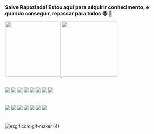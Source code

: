 ### Salve Rapaziada! Estou aqui para adquirir conhecimento, e quando conseguir, repassar para todos 😄 👋
 <div>
  <a href="https://github.com/MADS1974">
  <img height="180em" src="https://github-readme-stats.vercel.app/api?username=MADS1974&show_icons=true&theme=dark&include_all_commits=true&count_private=true"/>
  <img height="180em" src="https://github-readme-stats.vercel.app/api/top-langs/?username=MADS1974&layout=compact&langs_count=7&theme=dark"/>
</div>
<div style="display: inline_block"><br>

  <a href="https://github.com/MADS1974" target="_blank"><img src="https://img.shields.io/badge/JavaScript-323330?style=for-the-badge&logo=javascript&logoColor=F7DF1E" target="_blank"></a>
  <a href="https://github.com/MADS1974" target="_blank"><img src="https://img.shields.io/badge/HTML5-E34F26?style=for-the-badge&logo=html5&logoColor=white" target="_blank"></a>
  <a href="https://github.com/MADS1974" target="_blank"><img src="https://img.shields.io/badge/CSS-239120?&style=for-the-badge&logo=css3&logoColor=white" target="_blank"></a>
  <a href="https://github.com/MADS1974" target="_blank"><img src="https://img.shields.io/badge/Java-ED8B00?style=for-the-badge&logo=java&logoColor=white" target="_blank"></a>
  <a href="https://github.com/MADS1974" target="_blank"><img src="https://img.shields.io/badge/C%23-239120?style=for-the-badge&logo=c-sharp&logoColor=white" target="_blank"></a>
  <a href="https://github.com/MADS1974" target="_blank"><img src="https://img.shields.io/badge/C%2B%2B-00599C?style=for-the-badge&logo=c%2B%2B&logoColor=white" target="_blank"></a>
  <a href="https://github.com/MADS1974" target="_blank"><img src="https://img.shields.io/badge/.NET-5C2D91?style=for-the-badge&logo=.net&logoColor=white" target="_blank"></a>
  <a href="https://github.com/MADS1974" target="_blank"><img src="https://img.shields.io/badge/Microsoft_Azure-0089D6?style=for-the-badge&logo=microsoft-azure&logoColor=white" target="_blank"></a>

  
</div>
 
 #
 
<div>
  <a href="https://www.linkedin.com/in/mads1974/" target="_blank"><img src="https://img.shields.io/badge/-LinkedIn-%230077B5?style=for-the-badge&logo=linkedin&logoColor=white" target="_blank"></a> 
  <a href="https://discord.com/channels/327861810768117763/743514261774663794" target="_blank"><img src="https://img.shields.io/badge/Discord-7289DA?style=for-the-badge&logo=discord&logoColor=white" target="_blank"></a> 
 	<a href="mailto:deejaykbello@hotmail.com" target="_blank"><img src="https://img.shields.io/badge/Microsoft_Outlook-0078D4?style=for-the-badge&logo=microsoft-outlook&logoColor=white" target="_blank"></a> 
  <a href="mailto:deejaykbello@hotmail.com" target="_blank"><img src="https://img.shields.io/badge/PayPal-00457C?style=for-the-badge&logo=paypal&logoColor=white" target="_blank"></a>
 <a href="mailto:deejaykbello@hotmail.com" target="_blank"><img src="https://img.shields.io/badge/Xbox-107C10?style=for-the-badge&logo=xbox&logoColor=white" target="_blank"></a>
 <a href="https://www.youtube.com/DeejayKbello" target="_blank"><img src="https://img.shields.io/badge/YouTube_Music-FF0000?style=for-the-badge&logo=youtube-music&logoColor=white" target="_blank"></a>
 <a href="mailto:deejaykbello@hotmail.com" target="_blank"><img src="https://img.shields.io/badge/Gmail-D14836?style=for-the-badge&logo=gmail&logoColor=white" target="_blank"></a>

#
 
<div>
 
 
 ![ezgif com-gif-maker (4)](https://user-images.githubusercontent.com/86740964/132385838-d81395d3-f78b-46fa-aeca-7c34eb1c6183.gif)





 
 
 
 
 
